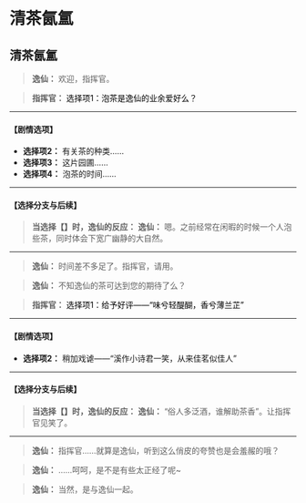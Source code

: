 # 清茶氤氲

## 清茶氤氲

> **逸仙：**
> 欢迎，指挥官。

> **指挥官：**
> <span style="color:black;">选择项1：泡茶是逸仙的业余爱好么？</span>

---
#### **【剧情选项】**
*   **选择项2：** 有关茶的种类……
*   **选择项3：** 这片园圃……
*   **选择项4：** 泡茶的时间……

---
#### **【选择分支与后续】**
> **当选择【】时，逸仙的反应：**
> **逸仙：** 嗯。之前经常在闲暇的时候一个人泡些茶，同时体会下宽广幽静的大自然。

---

> **逸仙：**
> 时间差不多足了。指挥官，请用。

> **逸仙：**
> 不知逸仙的茶可达到您的期待了么？

> **指挥官：**
> <span style="color:black;">选择项1：给予好评——“味兮轻醍醐，香兮薄兰芷”</span>

---
#### **【剧情选项】**
*   **选择项2：** 稍加戏谑——“溪作小诗君一笑，从来佳茗似佳人”

---
#### **【选择分支与后续】**
> **当选择【】时，逸仙的反应：**
> **逸仙：** “俗人多泛酒，谁解助茶香”。让指挥官见笑了。

---

> **逸仙：**
> 指挥官……就算是逸仙，听到这么俏皮的夸赞也是会羞赧的哦？

> **逸仙：**
> ……呵呵，是不是有些太正经了呢~

> **逸仙：**
> 当然，是与逸仙一起。

